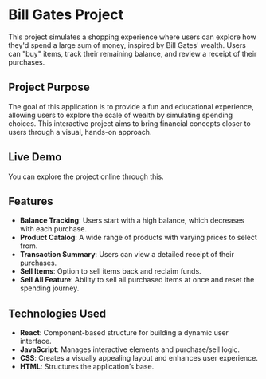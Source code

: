 # Bill Gates Project

This project simulates a shopping experience where users can explore how they'd spend a large sum of money, inspired by Bill Gates' wealth. Users can "buy" items, track their remaining balance, and review a receipt of their purchases.

## Project Purpose

The goal of this application is to provide a fun and educational experience, allowing users to explore the scale of wealth by simulating spending choices. This interactive project aims to bring financial concepts closer to users through a visual, hands-on approach.

## Live Demo

You can explore the project online through this.

## Features

- **Balance Tracking**: Users start with a high balance, which decreases with each purchase.
- **Product Catalog**: A wide range of products with varying prices to select from.
- **Transaction Summary**: Users can view a detailed receipt of their purchases.
- **Sell Items**: Option to sell items back and reclaim funds.
- **Sell All Feature**: Ability to sell all purchased items at once and reset the spending journey.

## Technologies Used

- **React**: Component-based structure for building a dynamic user interface.
- **JavaScript**: Manages interactive elements and purchase/sell logic.
- **CSS**: Creates a visually appealing layout and enhances user experience.
- **HTML**: Structures the application’s base.
